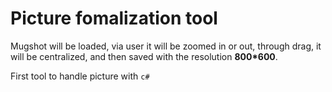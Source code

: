 # Picture fomalization tool

Mugshot will be loaded, via user it will be zoomed in or out, through drag, it will be centralized, and then saved with the resolution **800\*600**.

First tool to handle picture with `c#`
